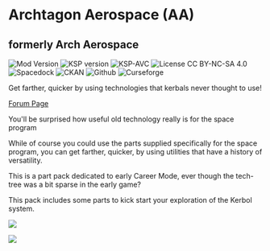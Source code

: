 # Archtagon Aerospace (AA)
## formerly Arch Aerospace
![Mod Version](https://img.shields.io/github/v/release/zer0Kerbal/ArchtagonAerospace?include_prereleases?style=plastic)
![KSP version](https://img.shields.io/endpoint?url=https://raw.githubusercontent.com/zer0Kerbal/ArchtagonAerospace/master/json/ksp.json?style=plastic) ![KSP-AVC](https://img.shields.io/badge/KSP-AVC--supported-brightgreen.svg?style=plastic) ![License CC BY-NC-SA 4.0](https://img.shields.io/badge/license-CC%20BY--NC--SA%204.0-lightgrey?style=plastic)
![Spacedock](https://img.shields.io/badge/SpaceDock-listed-blue.svg?style=plastic) ![CKAN](https://img.shields.io/badge/CKAN-Indexed-blue.svg?style=plastic) ![Github](https://img.shields.io/badge/Github-Indexed-blue.svg?style=plastic) ![Curseforge](https://img.shields.io/badge/CurseForge-listed-blue.svg?style=plastic)

Get farther, quicker by using technologies that kerbals never thought to use!

[Forum Page](https://forum.kerbalspaceprogram.com/index.php?/topic/166537-wip-archtagon-aerospace-low-tech-is-not-no-tech/)

 You'll be surprised how useful old technology really is for the space program

While of course you could use the parts supplied specifically for the space program, you can get farther, quicker, by using utilities that have a history of versatility.

This is a part pack dedicated to early Career Mode, ever though the tech-tree was a bit sparse in the early game?

This pack includes some parts to kick start your exploration of the Kerbol system. 


![](https://i.imgur.com/vux8Ouq.png)


![](https://i.imgur.com/Xp3xSEM.png)